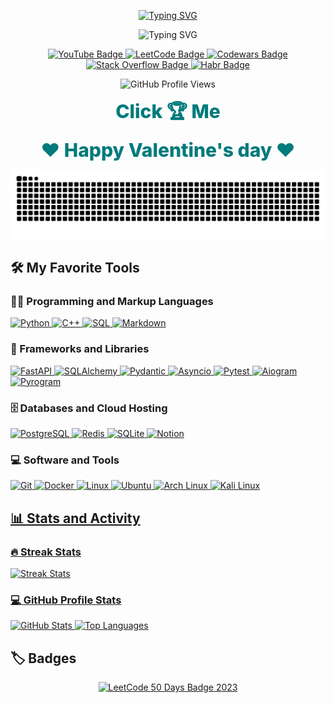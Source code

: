 <p align="center">
  <a href="https://github.com/cl7paBka">
    <img src="https://readme-typing-svg.demolab.com?font=Matemasie&size=36&letterSpacing=letter-spacing%3A+-1px;&duration=1&pause=3000&color=007A7C&center=true&vCenter=true&repeat=false&width=435&lines=Hey%2C+I'm+cl7paBka!" alt="Typing SVG" /></a>
</p>

<p align="center">
  <img src="https://readme-typing-svg.demolab.com?font=Matemasie&size=28&letterSpacing=letter-spacing%3A+-1px;&duration=8000&pause=1500&color=007A7C&center=true&vCenter=true&width=500&lines=Python+developer+%E2%9A%99%EF%B8%8F;Always+learning+new+things+%F0%9F%93%9A;Code+%F0%9F%92%BB+Optimize+%F0%9F%94%A7+Repeat+%F0%9F%94%84" alt="Typing SVG" /></a>
</p>

<p align="center">
  <a href="https://www.youtube.com/@l7pucocka21">
    <img src="https://img.shields.io/badge/YouTube-007A7C?style=plastic&logo=youtube&logoColor=C0C0C0" alt="YouTube Badge"/>
  </a>
  <a href="https://leetcode.com/u/pegucka/">
    <img src="https://img.shields.io/badge/LeetCode-007A7C?style=plastic&logo=leetcode&logoColor=C0C0C0" alt="LeetCode Badge"/>
  </a>
  <a href="https://www.codewars.com/users/cl7paBka">
    <img src="https://img.shields.io/badge/Codewars-007A7C?style=plastic&logo=codewars&logoColor=C0C0C0" alt="Codewars Badge"/>
  </a>
  <a href="https://stackoverflow.com/users/23312054/ubuntu4you">
    <img src="https://img.shields.io/badge/StackOverflow-007A7C?style=plastic&logo=stackoverflow&logoColor=C0C0C0" alt="Stack Overflow Badge"/>
  </a>

  <a href="https://habr.com/ru/users/cl7paBka/">
    <img src="https://img.shields.io/badge/Habr-007A7C?style=plastic&logo=habr&logoColor=C0C0C0" alt="Habr Badge"/>
  </a>

</p>

<p align="center">
  <img src="https://komarev.com/ghpvc/?username=cl7paBka&color=007A7C&style=plastic" alt="GitHub Profile Views">
</p>

<p align="center">
  <a href="https://github.com/cl7paBka/MyTrophies" style="text-decoration: none; color: #007A7C; font-weight: 800; font-size: 30px;">
    Click 🏆 Me
  </a>
</p>

<p align="center">
  <a href="https://amore-teal.vercel.app/" style="text-decoration: none; color: #007A7C; font-weight: 800; font-size: 30px;">
    ❤️ Happy Valentine's day ❤️
  </a>
</p>

<p align="center">
  <a href="https://leetcode.com/u/pegucka/">
    <img src="https://raw.githubusercontent.com/cl7paBka/cl7paBka/output/snake.svg"" alt="LeetCode 50 Days Badge 2023"/>
  </a>
</p>


<h2>🛠️ My Favorite Tools</h2>

<h3>👨‍💻 Programming and Markup Languages</h3>
<p>
  <a href="https://github.com/search?q=user%3ADenverCoder1+language%3Apython">
    <img alt="Python" src="https://img.shields.io/badge/Python-14354C.svg?logo=python&logoColor=white">
  </a>
  <a href="https://github.com/search?q=user%3ADenverCoder1+language%3Acpp">
    <img alt="C++" src="https://custom-icon-badges.demolab.com/badge/C++-9C033A.svg?logo=cpp2&logoColor=white">
  </a>
  <a href="https://github.com/search?q=user%3ADenverCoder1+language%3Asql">
    <img alt="SQL" src="https://custom-icon-badges.demolab.com/badge/SQL-025E8C.svg?logo=database&logoColor=white">
  </a>
  <a href="https://github.com/search?q=user%3ADenverCoder1+language%3Amarkdown">
    <img alt="Markdown" src="https://img.shields.io/badge/Markdown-000000.svg?logo=markdown&logoColor=white">
  </a>
</p>

<h3>🧰 Frameworks and Libraries</h3>
<p>
  <a href="#">
    <img alt="FastAPI" src="https://img.shields.io/badge/FastAPI-009688.svg?logo=fastapi&logoColor=white">
  </a>
  <a href="#">
    <img alt="SQLAlchemy" src="https://img.shields.io/badge/SQLAlchemy-D71A1A.svg?logo=sqlalchemy&logoColor=white">
  </a>
  <a href="#">
    <img alt="Pydantic" src="https://img.shields.io/badge/Pydantic-0A0A0A.svg?logo=pydantic&logoColor=white">
  </a>
  <a href="#">
    <img alt="Asyncio" src="https://img.shields.io/badge/Asyncio-499BE4.svg?logo=python&logoColor=white">
  </a>
  <a href="#">
    <img alt="Pytest" src="https://img.shields.io/badge/Pytest-0A9EDC.svg?logo=pytest&logoColor=white">
  </a>
  <a href="#">
    <img alt="Aiogram" src="https://img.shields.io/badge/Aiogram-2CA5E0.svg?logo=telegram&logoColor=white">
  </a>
  <a href="#">
    <img alt="Pyrogram" src="https://img.shields.io/badge/Pyrogram-2CA5E0.svg?logo=telegram&logoColor=white">
  </a>
</p>

<h3>🗄️ Databases and Cloud Hosting</h3>
<p>
  <a href="#">
    <img alt="PostgreSQL" src="https://img.shields.io/badge/PostgreSQL-316192.svg?logo=postgresql&logoColor=white">
  </a>
  <a href="#">
    <img alt="Redis" src="https://img.shields.io/badge/Redis-DC382D.svg?logo=redis&logoColor=white">
  </a>
  <a href="#">
    <img alt="SQLite" src="https://img.shields.io/badge/SQLite-07405e.svg?logo=sqlite&logoColor=white">
  </a>
  <a href="#">
    <img alt="Notion" src="https://img.shields.io/badge/Notion-010101.svg?logo=notion&logoColor=white">
  </a>
</p>

<h3>💻 Software and Tools</h3>
<p>
  <a href="#">
    <img alt="Git" src="https://img.shields.io/badge/Git-F05033.svg?logo=git&logoColor=white">
  </a>
  <a href="#">
    <img alt="Docker" src="https://img.shields.io/badge/Docker-2496ED.svg?logo=docker&logoColor=white">
  </a>
  <a href="#">
    <img alt="Linux" src="https://img.shields.io/badge/Linux-FCC624.svg?logo=linux&logoColor=black">
  </a>
  <a href="#">
    <img alt="Ubuntu" src="https://img.shields.io/badge/Ubuntu-E95420.svg?logo=ubuntu&logoColor=white">
  </a>
  <a href="#">
    <img alt="Arch Linux" src="https://img.shields.io/badge/Arch%20Linux-1793D1.svg?logo=arch-linux&logoColor=white">
  </a>
  <a href="#">
    <img alt="Kali Linux" src="https://img.shields.io/badge/Kali%20Linux-557C94.svg?logo=kalilinux&logoColor=white">
  </a>
  <a href="#">
</p>

<h2>📊 Stats and Activity</h2>

<h3>🔥 Streak Stats</h3>
<p>
  <img title="🔥 Get streak stats for your profile at git.io/streak-stats" alt="Streak Stats" src="https://github-readme-streak-stats-eight.vercel.app/?user=cl7paBka&theme=monokai-metallian&hide_border=true&short_numbers=true">
</p>

<h3>💻 GitHub Profile Stats</h3>
<p>
  <a href="https://github.com/anuraghazra/github-readme-stats">
    <img alt="GitHub Stats" src="https://denvercoder1-github-readme-stats.vercel.app/api/?username=cl7paBka&show_icons=true&include_all_commits=true&count_private=true&theme=react&hide_border=true&bg_color=1F222E&title_color=F85D7F&icon_color=F8D866" height="192px">
  </a>
  <a href="https://github.com/anuraghazra/github-readme-stats">
    <img alt="Top Languages" src="https://denvercoder1-github-readme-stats.vercel.app/api/top-langs/?username=cl7paBka&langs_count=8&layout=compact&theme=react&hide_border=true&bg_color=1F222E&title_color=F85D7F&icon_color=F8D866&hide=Jupyter%20Notebook,Roff" height="192px">
  </a>
</p>

<h2>🏷️ Badges</h2>
<p align="center">
  <a href="https://leetcode.com/u/pegucka/">
    <img src="https://i.postimg.cc/3RhdmyX7/image.png" width="250px" alt="LeetCode 50 Days Badge 2023">
  </a>
</p>




